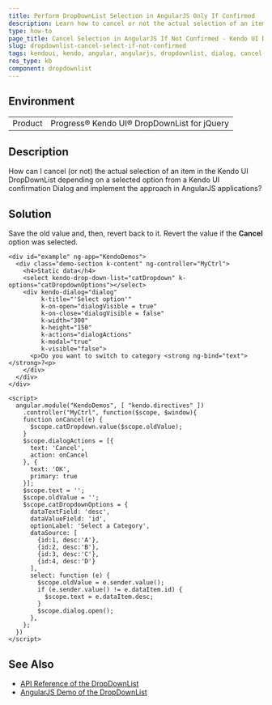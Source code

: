 ```yaml
---
title: Perform DropDownList Selection in AngularJS Only If Confirmed
description: Learn how to cancel or not the actual selection of an item in the DropDownList by using the Kendo UI confirmation Dialog in AngularJS applications.
type: how-to
page_title: Cancel Selection in AngularJS If Not Confirmed - Kendo UI DropDownList for jQuery
slug: dropdownlist-cancel-select-if-not-confirmed
tags: kendoui, kendo, angular, angularjs, dropdownlist, dialog, cancel-select, cancel, confirm
res_type: kb
component: dropdownlist
---
```


## Environment

<table>
 <tr>
  <td>Product</td>
  <td>Progress® Kendo UI® DropDownList for jQuery</td>
 </tr>
</table>

## Description

How can I cancel (or not) the actual selection of an item in the Kendo UI DropDownList depending on a selected option from a Kendo UI confirmation Dialog and implement the approach in AngularJS applications?

## Solution

Save the old value and, then, revert back to it. Revert the value if the **Cancel** option was selected.

```dojo
<div id="example" ng-app="KendoDemos">
  <div class="demo-section k-content" ng-controller="MyCtrl">
    <h4>Static data</h4>
    <select kendo-drop-down-list="catDropdown" k-options="catDropdownOptions"></select>
    <div kendo-dialog="dialog"
         k-title="'Select option'"
         k-on-open="dialogVisible = true"
         k-on-close="dialogVisible = false"
         k-width="300"
         k-height="150"
         k-actions="dialogActions"
         k-modal="true"
         k-visible="false">
      <p>Do you want to switch to category <strong ng-bind="text"></strong>?<p>
    </div>
  </div>
</div>

<script>
  angular.module("KendoDemos", [ "kendo.directives" ])
    .controller("MyCtrl", function($scope, $window){ 			
    function onCancel(e) {
      $scope.catDropdown.value($scope.oldValue);
    }
    $scope.dialogActions = [{
      text: 'Cancel',
      action: onCancel
    }, {
      text: 'OK',
      primary: true
    }];
    $scope.text = '';
    $scope.oldValue = '';
    $scope.catDropdownOptions = {
      dataTextField: 'desc',
      dataValueField: 'id',
      optionLabel: 'Select a Category',
      dataSource: [
        {id:1, desc:'A'},
        {id:2, desc:'B'},
        {id:3, desc:'C'},
        {id:4, desc:'D'}
      ],
      select: function (e) {
        $scope.oldValue = e.sender.value();
        if (e.sender.value() != e.dataItem.id) {
          $scope.text = e.dataItem.desc;
        }
        $scope.dialog.open();
      },
    };
  })
</script>
```

## See Also

* [API Reference of the DropDownList](https://docs.telerik.com/kendo-ui/api/javascript/ui/dropdownlist)
* [AngularJS Demo of the DropDownList](https://demos.telerik.com/kendo-ui/dropdownlist/angular)
